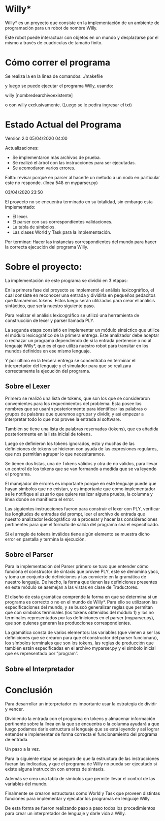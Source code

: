 
# Willy*

Willy* es un proyecto que consiste en la implementación de un ambiente de programación para un robot de nombre Willy.

Este robot puede interactuar con objetos en un mundo y desplazarse por el mismo a través de cuadrículas de tamaño finito.

# Cómo correr el programa

Se realiza la en la línea de comandos:
./makefile

y luego se puede ejecutar el programa Willy, usando:


willy [nombredearchivoexistente]
  
o con willy exclusivamente. (Luego se le pedira ingresar el txt)

# Estado Actual del Programa
Versión 2.0
05/04/2020 04:00

Actualizaciones:
- Se implementaron más archivos de prueba.
- Se realizó el árbol con las instrucciones para ser ejecutadas.
- Se acomodaron varios errores.

Falta: revisar porqué en parser al hacerle un método a un nodo en particular este no responde. (línea 548 en myparser.py)


03/04/2020 23:50

El proyecto no se encuentra terminado en su totalidad, sin embargo esta implementado:

- El lexer.
- El parser con sus correspondientes validaciones.
- La tabla de símbolos.
- Las clases World y Task para la implementación.

Por terminar:
Hacer las instancias correspondientes del mundo para hacer la correcta ejecución del programa Willy.

# Sobre el proyecto:

La implementación de este programa se dividió en 3 etapas:

En la primera fase del proyecto se implementó el análisis lexicográfico, el cual consiste en reconocer una entrada y dividirla en pequeños pedacitos que llamaremos tokens. Estos luego serán utilizados para crear el análisis sintáctico, que sería nuestro siguiente paso.

Para realizar el análisis lexicográfico se utilizó una herramienta de construcción de lexer y parser llamada PLY.

La segunda etapa consistió en implementar un módulo sintáctico que utilice el módulo lexicográfico de la primera entrega. Este analizador debe aceptar o rechazar un programa dependiendo de si la entrada pertenece o no al lenguaje Willy*, que es el que utiliza nuestro robot para transitar en los mundos definidos en ese mismo lenguaje.

Y por último en la tercera entrega se concentraba en terminar el interpretador del lenguaje y el simulador para que se realizara correctamente la ejecución del programa.

## Sobre el Lexer

Primero se realizó una lista de tokens, que son los que se consideraron convenientes para los requerimientos del problema. Esta posee los nombres que se usarán posteriormente para identificar las palabras o grupos de palabras que queremos agrupar y dividir, y así empezar a interpretar todo lo que nos provee la entrada al software.

También se tiene una lista de palabras reservadas (tokens), que es añadida posteriormente en la lista inicial de tokens.

Luego se definieron los tokens ignorados, esto y muchas de las definiciones de tokens se hicieron con ayuda de las expresiones regulares, que nos permitían agrupar lo que necesitaramos.

Se tienen dos listas, una de Tokens válidos y otra de no válidos, para llevar un control de los tokens que se van formando a medida que se va leyendo el programa.

El manejador de errores es importante porque en este lenguaje puede que hayan símbolos que no existan, y es importante que como implementador se le notifique al usuario que quiere realizar alguna prueba, la columna y línea donde se manifiesta el error.

Las siguientes instrucciones fueron para construir el lexer con PLY, verificar las longitudes de entradas del prompt, leer el archivo de entrada que nuestro analizador lexicográfico va a procesar y hacer las consideraciones pertinentes para que el formato de salida del programa sea el especificado.

Si el arreglo de tokens inválidos tiene algún elemento se muestra dicho error en pantalla y termina la ejecución.

## Sobre el Parser

Para la implementación del Parser primero se tuvo que entender cómo funciona el constructor de sintaxis que provee PLY, este se denomina yacc, y toma un conjunto de definiciones y las convierte en la gramática de nuestro lenguaje. De hecho, la forma que tienen las definiciones presentes en este módulo se asemejan a las vistas en clase de Traductores.

El diseño de esta gramática comprende la forma en que se determina si un programa es correcto o no en el mundo de Willy*. Para ello se utilizaron las especificaciones del mundo, y se buscó generalizar reglas que permitan que con símbolos terminales (los tokens obtenidos del módulo 1) y los no terminales representados por las definiciones en el parser (myparser.py), que son quienes generan las producciones correspondientes.

La gramática consta de varios elementos: las variables (que vienen a ser las definiciones que se crearon para que el constructor del parser funcionara), los símbolos terminales que son los tokens, las reglas de producción que también están especificadas en el archivo myparser.py y el símbolo inicial que es representado por “program”. 

## Sobre el Interpretador



# Conclusión

Para desarrollar un interpretador es importante usar la estrategia de dividir y vencer.

Dividiendo la entrada con el programa en tokens y almacenar información pertinente sobre la línea en la que se encuentra o la columna ayudará a que luego podamos darle estructura al lenguaje que se está leyendo y así lograr entender e implementar de forma correcta el funcionamiento del programa de entrada.

Un paso a la vez.

Para la siguiente etapa se aseguró de que la estructura de las instrucciones fueran las indicadas, y que el programa de Willy no pueda ser ejecutado si existe alguna instrucción con errores de sintaxis.

Además se creo una tabla de símbolos que permite llevar el control de las variables del mundo.

Finalmente se crearon estructuras como World y Task que proveen distintas funciones para implementar y ejecutar los programas en lenguaje Willy.

De esta forma se fueron realizando paso a paso todos los procedimientos para crear un interpretador de lenguaje y darle vida a Willy.
